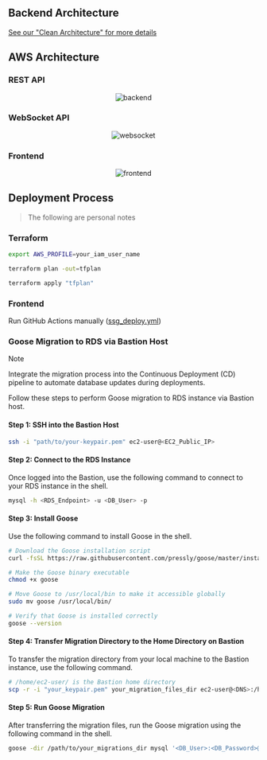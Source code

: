 ## Backend Architecture

[See our "Clean Architecture" for more details](backend/api/doc/README.md)


## AWS Architecture

### REST API

<div align="center">
  <img src="https://github.com/user-attachments/assets/830a0e75-4cd3-437f-be9c-c5726c3081fe" alt="backend">
</div>

### WebSocket API

<div align="center">
  <img src="https://github.com/user-attachments/assets/cb3d706a-1aa0-46ee-ac21-6be7873ecf99" alt="websocket">
</div>

### Frontend

<div align="center">
  <img src="https://github.com/user-attachments/assets/c0b308f3-79a8-4251-87eb-d23375ad274f" alt="frontend">
</div>


## Deployment Process

> The following are personal notes

### Terraform

```bash
export AWS_PROFILE=your_iam_user_name

terraform plan -out=tfplan

terraform apply "tfplan"
```

### Frontend

Run GitHub Actions manually ([ssg_deploy.yml](.github/workflows/ssg_deploy.yml))

### Goose Migration to RDS via Bastion Host

> [!NOTE]
> Integrate the migration process into the Continuous Deployment (CD) pipeline to automate database updates during deployments.

Follow these steps to perform Goose migration to RDS instance via Bastion host.

#### Step 1: SSH into the Bastion Host
```bash
ssh -i "path/to/your-keypair.pem" ec2-user@<EC2_Public_IP>
```

#### Step 2: Connect to the RDS Instance
Once logged into the Bastion, use the following command to connect to your RDS instance in the shell.
```bash
mysql -h <RDS_Endpoint> -u <DB_User> -p
```

#### Step 3: Install Goose

Use the following command to install Goose in the shell.
```bash
# Download the Goose installation script
curl -fsSL https://raw.githubusercontent.com/pressly/goose/master/install.sh -o goose | sh

# Make the Goose binary executable
chmod +x goose

# Move Goose to /usr/local/bin to make it accessible globally
sudo mv goose /usr/local/bin/

# Verify that Goose is installed correctly
goose --version
```

#### Step 4: Transfer Migration Directory to the Home Directory on Bastion

To transfer the migration directory from your local machine to the Bastion instance, use the following command.
```bash
# /home/ec2-user/ is the Bastion home directory
scp -r -i "your_keypair.pem" your_migration_files_dir ec2-user@<DNS>:/home/ec2-user/
```


#### Step 5: Run Goose Migration

After transferring the migration files, run the Goose migration using the following command in the shell.
```bash
goose -dir /path/to/your_migrations_dir mysql '<DB_User>:<DB_Password>@tcp(<RDS_Endpoint>:3306)/<DB_Name>?parseTime=true' up
```





